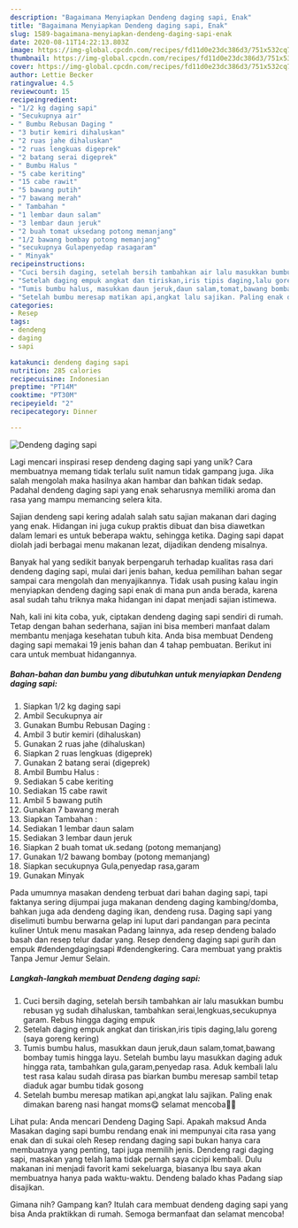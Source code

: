 ```yaml
---
description: "Bagaimana Menyiapkan Dendeng daging sapi, Enak"
title: "Bagaimana Menyiapkan Dendeng daging sapi, Enak"
slug: 1589-bagaimana-menyiapkan-dendeng-daging-sapi-enak
date: 2020-08-11T14:22:13.803Z
image: https://img-global.cpcdn.com/recipes/fd11d0e23dc386d3/751x532cq70/dendeng-daging-sapi-foto-resep-utama.jpg
thumbnail: https://img-global.cpcdn.com/recipes/fd11d0e23dc386d3/751x532cq70/dendeng-daging-sapi-foto-resep-utama.jpg
cover: https://img-global.cpcdn.com/recipes/fd11d0e23dc386d3/751x532cq70/dendeng-daging-sapi-foto-resep-utama.jpg
author: Lettie Becker
ratingvalue: 4.5
reviewcount: 15
recipeingredient:
- "1/2 kg daging sapi"
- "Secukupnya air"
- " Bumbu Rebusan Daging "
- "3 butir kemiri dihaluskan"
- "2 ruas jahe dihaluskan"
- "2 ruas lengkuas digeprek"
- "2 batang serai digeprek"
- " Bumbu Halus "
- "5 cabe keriting"
- "15 cabe rawit"
- "5 bawang putih"
- "7 bawang merah"
- " Tambahan "
- "1 lembar daun salam"
- "3 lembar daun jeruk"
- "2 buah tomat uksedang potong memanjang"
- "1/2 bawang bombay potong memanjang"
- "secukupnya Gulapenyedap rasagaram"
- " Minyak"
recipeinstructions:
- "Cuci bersih daging, setelah bersih tambahkan air lalu masukkan bumbu rebusan yg sudah dihaluskan, tambahkan serai,lengkuas,secukupnya garam. Rebus hingga daging empuk"
- "Setelah daging empuk angkat dan tiriskan,iris tipis daging,lalu goreng (saya goreng kering)"
- "Tumis bumbu halus, masukkan daun jeruk,daun salam,tomat,bawang bombay tumis hingga layu. Setelah bumbu layu masukkan daging aduk hingga rata, tambahkan gula,garam,penyedap rasa. Aduk kembali lalu test rasa kalau sudah dirasa pas biarkan bumbu meresap sambil tetap diaduk agar bumbu tidak gosong"
- "Setelah bumbu meresap matikan api,angkat lalu sajikan. Paling enak dimakan bareng nasi hangat moms😋 selamat mencoba🥰💕"
categories:
- Resep
tags:
- dendeng
- daging
- sapi

katakunci: dendeng daging sapi 
nutrition: 285 calories
recipecuisine: Indonesian
preptime: "PT14M"
cooktime: "PT30M"
recipeyield: "2"
recipecategory: Dinner

---
```



![Dendeng daging sapi](https://img-global.cpcdn.com/recipes/fd11d0e23dc386d3/751x532cq70/dendeng-daging-sapi-foto-resep-utama.jpg)

Lagi mencari inspirasi resep dendeng daging sapi yang unik? Cara membuatnya memang tidak terlalu sulit namun tidak gampang juga. Jika salah mengolah maka hasilnya akan hambar dan bahkan tidak sedap. Padahal dendeng daging sapi yang enak seharusnya memiliki aroma dan rasa yang mampu memancing selera kita.

Sajian dendeng sapi kering adalah salah satu sajian makanan dari daging yang enak. Hidangan ini juga cukup praktis dibuat dan bisa diawetkan dalam lemari es untuk beberapa waktu, sehingga ketika. Daging sapi dapat diolah jadi berbagai menu makanan lezat, dijadikan dendeng misalnya.

Banyak hal yang sedikit banyak berpengaruh terhadap kualitas rasa dari dendeng daging sapi, mulai dari jenis bahan, kedua pemilihan bahan segar sampai cara mengolah dan menyajikannya. Tidak usah pusing kalau ingin menyiapkan dendeng daging sapi enak di mana pun anda berada, karena asal sudah tahu triknya maka hidangan ini dapat menjadi sajian istimewa.


Nah, kali ini kita coba, yuk, ciptakan dendeng daging sapi sendiri di rumah. Tetap dengan bahan sederhana, sajian ini bisa memberi manfaat dalam membantu menjaga kesehatan tubuh kita. Anda bisa membuat Dendeng daging sapi memakai 19 jenis bahan dan 4 tahap pembuatan. Berikut ini cara untuk membuat hidangannya.

<!--inarticleads1-->

##### Bahan-bahan dan bumbu yang dibutuhkan untuk menyiapkan Dendeng daging sapi:

1. Siapkan 1/2 kg daging sapi
1. Ambil Secukupnya air
1. Gunakan  Bumbu Rebusan Daging :
1. Ambil 3 butir kemiri (dihaluskan)
1. Gunakan 2 ruas jahe (dihaluskan)
1. Siapkan 2 ruas lengkuas (digeprek)
1. Gunakan 2 batang serai (digeprek)
1. Ambil  Bumbu Halus :
1. Sediakan 5 cabe keriting
1. Sediakan 15 cabe rawit
1. Ambil 5 bawang putih
1. Gunakan 7 bawang merah
1. Siapkan  Tambahan :
1. Sediakan 1 lembar daun salam
1. Sediakan 3 lembar daun jeruk
1. Siapkan 2 buah tomat uk.sedang (potong memanjang)
1. Gunakan 1/2 bawang bombay (potong memanjang)
1. Siapkan secukupnya Gula,penyedap rasa,garam
1. Gunakan  Minyak


Pada umumnya masakan dendeng terbuat dari bahan daging sapi, tapi faktanya sering dijumpai juga makanan dendeng daging kambing/domba, bahkan juga ada dendeng daging ikan, dendeng rusa. Daging sapi yang diselimuti bumbu berwarna gelap ini luput dari pandangan para pecinta kuliner Untuk menu masakan Padang lainnya, ada resep dendeng balado basah dan resep telur dadar yang. Resep dendeng daging sapi gurih dan empuk #dendengdagingsapi #dendengkering. Cara membuat yang praktis Tanpa Jemur Jemur Selain. 

<!--inarticleads2-->

##### Langkah-langkah membuat Dendeng daging sapi:

1. Cuci bersih daging, setelah bersih tambahkan air lalu masukkan bumbu rebusan yg sudah dihaluskan, tambahkan serai,lengkuas,secukupnya garam. Rebus hingga daging empuk
1. Setelah daging empuk angkat dan tiriskan,iris tipis daging,lalu goreng (saya goreng kering)
1. Tumis bumbu halus, masukkan daun jeruk,daun salam,tomat,bawang bombay tumis hingga layu. Setelah bumbu layu masukkan daging aduk hingga rata, tambahkan gula,garam,penyedap rasa. Aduk kembali lalu test rasa kalau sudah dirasa pas biarkan bumbu meresap sambil tetap diaduk agar bumbu tidak gosong
1. Setelah bumbu meresap matikan api,angkat lalu sajikan. Paling enak dimakan bareng nasi hangat moms😋 selamat mencoba🥰💕


Lihat pula: Anda mencari Dendeng Daging Sapi. Apakah maksud Anda Masakan daging sapi bumbu rendang enak ini mempunyai cita rasa yang enak dan di sukai oleh Resep rendang daging sapi bukan hanya cara membuatnya yang penting, tapi juga memilih jenis. Dendeng ragi daging sapi, masakan yang telah lama tidak pernah saya cicipi kembali. Dulu makanan ini menjadi favorit kami sekeluarga, biasanya Ibu saya akan membuatnya hanya pada waktu-waktu. Dendeng balado khas Padang siap disajikan. 

Gimana nih? Gampang kan? Itulah cara membuat dendeng daging sapi yang bisa Anda praktikkan di rumah. Semoga bermanfaat dan selamat mencoba!
